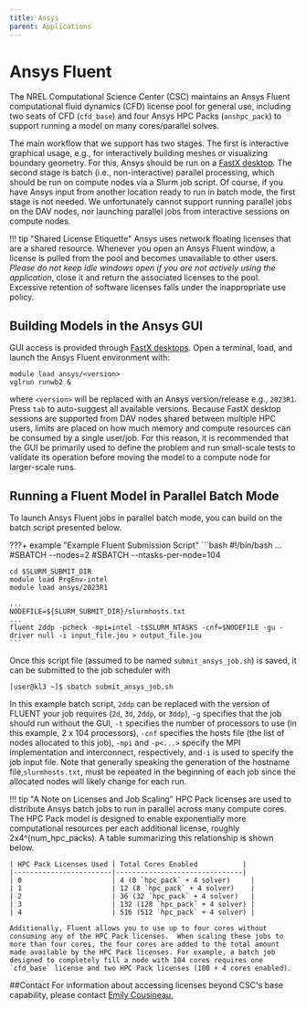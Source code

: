 ```yaml
---
title: Ansys
parent: Applications
---
```


# Ansys Fluent 

The NREL Computational Science Center (CSC) maintains an Ansys Fluent computational fluid dynamics (CFD) license pool for general use, including two seats of CFD (`cfd_base`) and four Ansys HPC Packs (`anshpc_pack`) to support running a model on many cores/parallel solves.

The main workflow that we support has two stages. The first is interactive graphical usage, e.g., for interactively building meshes or visualizing boundary geometry. For this, Ansys should be run on a [FastX desktop](https://kestrel-dav.hpc.nrel.gov/session/). The second stage is batch (i.e., non-interactive) parallel processing, which should be run on compute nodes via a Slurm job script. Of course, if you have Ansys input from another location ready to run in batch mode, the first stage is not needed. We unfortunately cannot support running parallel jobs on the DAV nodes, nor launching parallel jobs from interactive sessions on compute nodes.

!!! tip "Shared License Etiquette"
     Ansys uses network floating licenses that are a shared resource. Whenever you open an Ansys Fluent window, a license is pulled from the pool and becomes unavailable to other users. *Please do not keep idle windows open if you are not actively using the application*, close it and return the associated licenses to the pool. Excessive retention of software licenses falls under the inappropriate use policy.

## Building Models in the Ansys GUI
GUI access is provided through [FastX desktops](https://kestrel-dav.hpc.nrel.gov/session/). Open a terminal, load, and launch the Ansys Fluent environment with:

```
module load ansys/<version>
vglrun runwb2 &
```

where `<version>` will be replaced with an Ansys version/release e.g., `2023R1`. Press `tab` to auto-suggest all available versions. Because FastX desktop sessions are supported from DAV nodes shared between multiple HPC users, limits are placed on how much memory and compute resources can be consumed by a single user/job. For this reason, it is recommended that the GUI be primarily used to define the problem and run small-scale tests to validate its operation before moving the model to a compute node for larger-scale runs.

## Running a Fluent Model in Parallel Batch Mode

To launch Ansys Fluent jobs in parallel batch mode, you can build on the batch script presented below.

???+ example "Example Fluent Submission Script"
    ```bash
    #!/bin/bash
    ...
    #SBATCH --nodes=2
    #SBATCH --ntasks-per-node=104

    cd $SLURM_SUBMIT_DIR
    module load PrgEnv-intel
    module load ansys/2023R1
    
    ...
    NODEFILE=${SLURM_SUBMIT_DIR}/slurmhosts.txt
    ...
    fluent 2ddp -pcheck -mpi=intel -t$SLURM_NTASKS -cnf=$NODEFILE -gu -driver null -i input_file.jou > output_file.jou
    ```

Once this script file (assumed to be named `submit_ansys_job.sh`) is saved, it can be submitted to the job scheduler with

```
[user@kl3 ~]$ sbatch submit_ansys_job.sh
```

In this example batch script, `2ddp` can be replaced with the version of FLUENT your job requires (`2d`, `3d`, `2ddp`, or `3ddp`), `-g` specifies that the job should run without the GUI, `-t` specifies the number of processors to use (in this example, 2 x 104 processors), `-cnf` specifies the hosts file (the list of nodes allocated to this job), `-mpi` and `-p<...>` specify the MPI implementation and interconnect, respectively, and`-i` is used to specify the job input file.  Note that generally speaking the generation of the hostname file,`slurmhosts.txt`, must be repeated in the beginning of each job since the allocated nodes will likely change for each run. 

!!! tip "A Note on Licenses and Job Scaling"
    HPC Pack licenses are used to distribute Ansys batch jobs to run in parallel across many compute cores. The HPC Pack model is designed to enable exponentially more computational resources per each additional license, roughly 2x4^(num_hpc_packs). A table summarizing this relationship is shown below.


    | HPC Pack Licenses Used | Total Cores Enabled           |
    |------------------------|-------------------------------|
    | 0                      | 4 (0 `hpc_pack` + 4 solver)     |
    | 1                      | 12 (8 `hpc_pack` + 4 solver)    |
    | 2                      | 36 (32 `hpc_pack` + 4 solver)   |
    | 3                      | 132 (128 `hpc_pack` + 4 solver) |
    | 4                      | 516 (512 `hpc_pack` + 4 solver) |

    Additionally, Fluent allows you to use up to four cores without consuming any of the HPC Pack licenses.  When scaling these jobs to more than four cores, the four cores are added to the total amount made available by the HPC Pack licenses. For example, a batch job designed to completely fill a node with 104 cores requires one `cfd_base` license and two HPC Pack licenses (100 + 4 cores enabled).



##Contact
For information about accessing licenses beyond CSC's base capability, please contact [Emily Cousineau.](mailto://Emily.Cousineau@nrel.gov)
